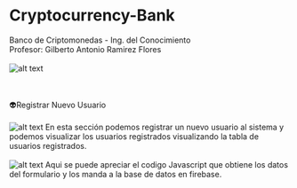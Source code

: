 # Cryptocurrency-Bank
Banco de Criptomonedas - Ing. del Conocimiento
<br>
Profesor: Gilberto Antonio Ramirez Flores
<br /><br />
![alt text](https://firebasestorage.googleapis.com/v0/b/ingconocimiento-3015f.appspot.com/o/5758348415467520.png?alt=media&token=6cca3abe-6456-4556-a897-b23c7e47ff54)
<br /><br /><br />

👽Registrar Nuevo Usuario
<br /><br />
![alt text](https://firebasestorage.googleapis.com/v0/b/ingconocimiento-3015f.appspot.com/o/registro.png?alt=media&token=2519d4c2-4c87-4af5-b2aa-382e2ab69d95)
En esta sección podemos registrar un nuevo usuario al sistema y podemos visualizar los usuarios registrados visualizando la tabla de usuarios registrados.
<br /><br />
![alt text](https://firebasestorage.googleapis.com/v0/b/ingconocimiento-3015f.appspot.com/o/registrojs.png?alt=media&token=2332e6ad-e0f0-4265-a9f4-2433ad91c786)
Aqui se puede apreciar el codigo Javascript que obtiene los datos del formulario y los manda a la base de datos en firebase.

